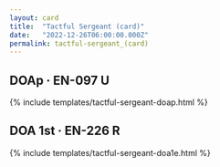 ```yaml
---
layout: card
title:  "Tactful Sergeant (card)"
date:   "2022-12-26T06:00:00.000Z"
permalink: tactful-sergeant_(card)
---
```


## DOAp &middot; EN-097 U

{% include templates/tactful-sergeant-doap.html %}


## DOA 1st &middot; EN-226 R

{% include templates/tactful-sergeant-doa1e.html %}
